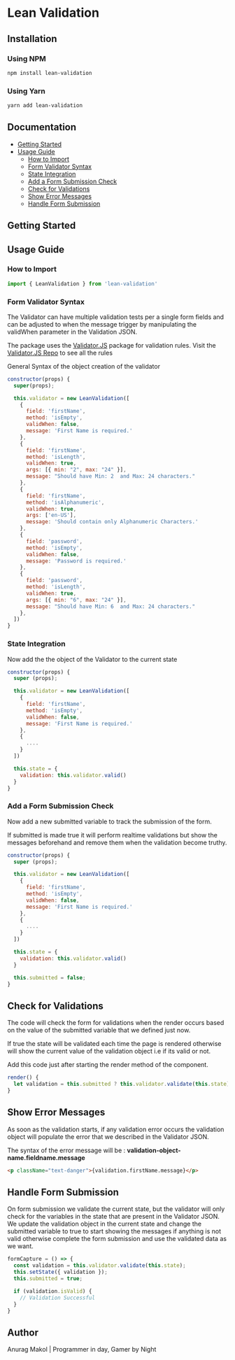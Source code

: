 # Lean Validation

## Installation

### Using NPM
```bash
npm install lean-validation
```

### Using Yarn
```bash
yarn add lean-validation
```

## Documentation
- [Getting Started](#getting-started)
- [Usage Guide](#usage-guide)
  - [How to Import](#how-to-import)
  - [Form Validator Syntax](#form-validator-syntax)
  - [State Integration](#state-integration)
  - [Add a Form Submission Check](#add-a-form-submission-check)
  - [Check for Validations](#check-for-validations)
  - [Show Error Messages](#show-error-messages)
  - [Handle Form Submission](#handle-form-submission)

## Getting Started

## Usage Guide

### How to Import

```js
import { LeanValidation } from 'lean-validation'
```

### Form Validator Syntax

The Validator can have multiple validation tests per a single form fields and can be adjusted to when the message trigger by manipulating the validWhen parameter in the Validation JSON.

The package uses the [Validator.JS](https://www.npmjs.com/package/validator) package for validation rules. Visit the [Validator.JS Repo](https://www.npmjs.com/package/validator) to see all the rules

General Syntax of the object creation of the validator 

```js
constructor(props) {
  super(props);

  this.validator = new LeanValidation([
    {
      field: 'firstName',
      method: 'isEmpty',
      validWhen: false,
      message: 'First Name is required.'
    },
    {
      field: 'firstName',
      method: 'isLength',
      validWhen: true,
      args: [{ min: "2", max: "24" }],
      message: "Should have Min: 2  and Max: 24 characters."
    },
    {
      field: 'firstName',
      method: 'isAlphanumeric',
      validWhen: true,
      args: ['en-US'],
      message: 'Should contain only Alphanumeric Characters.'
    },
    {
      field: 'password',
      method: 'isEmpty',
      validWhen: false,
      message: 'Password is required.'
    },
    {
      field: 'password',
      method: 'isLength',
      validWhen: true,
      args: [{ min: "6", max: "24" }],
      message: "Should have Min: 6  and Max: 24 characters."
    },
  ])
}
```

### State Integration

Now add the the object of the Validator to the current state

```js
constructor(props) {
  super (props);

  this.validator = new LeanValidation([
    {
      field: 'firstName',
      method: 'isEmpty',
      validWhen: false,
      message: 'First Name is required.'
    },
    {
      ....
    }
  ])

  this.state = {
    validation: this.validator.valid()
  }
}
```

### Add a Form Submission Check

Now add a new submitted variable to track the submission of the form. 

If submitted is made true it will perform realtime validations but show the messages beforehand and remove them when the validation become truthy.

```js
constructor(props) {
  super (props);

  this.validator = new LeanValidation([
    {
      field: 'firstName',
      method: 'isEmpty',
      validWhen: false,
      message: 'First Name is required.'
    },
    {
      ....
    }
  ])

  this.state = {
    validation: this.validator.valid()
  }

  this.submitted = false;
}
```

## Check for Validations

The code will check the form for validations when the render occurs based on the value of the submitted variable that we defined just now.

If true the state will be validated each time the page is rendered otherwise will show the current value of the validation object i.e if its valid or not.

Add this code just after starting the render method of the component.

```js
render() {
  let validation = this.submitted ? this.validator.validate(this.state) : this.state.validation;
}
```

## Show Error Messages

As soon as the validation starts, if any validation error occurs the validation object will populate the error that we described in the Validator JSON.

The syntax of the error message will be : **validation-object-name.fieldname.message**

```html
<p className="text-danger">{validation.firstName.message}</p>
```

## Handle Form Submission

On form submission we validate the current state, but the validator will only check for the variables in the state that are present in the Validator JSON. We update the validation object in the current state and change the submitted variable to true to start showing the messages if anything is not valid otherwise complete the form submission and use the validated data as we want.

```js
formCapture = () => {
  const validation = this.validator.validate(this.state);
  this.setState({ validation });
  this.submitted = true;

  if (validation.isValid) {
    // Validation Successful   
  } 
}
```

## Author

Anurag Makol | Programmer in day, Gamer by Night  
